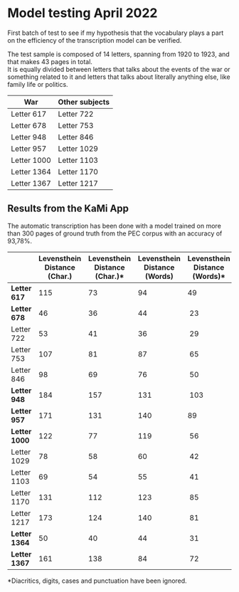 # Model testing April 2022

First batch of test to see if my hypothesis that the vocabulary plays a part on the efficiency of the transcription model can be verified.

The test sample is composed of 14 letters, spanning from 1920 to 1923, and that makes 43 pages in total.  
It is equally divided between letters that talks about the events of the war or something related to it and letters that talks about literally anything else, like family life or politics.


| War | Other subjects |
|--|--|
| Letter 617 | Letter 722 |
| Letter 678 | Letter 753 |
| Letter 948 | Letter 846 |
| Letter 957 | Letter 1029 |
| Letter 1000 | Letter 1103 |
| Letter 1364 | Letter 1170 |
| Letter 1367 | Letter 1217 |


## Results from the KaMi App

The automatic transcription has been done with a model trained on more than 300 pages of ground truth from the PEC corpus with an accuracy of 93,78%.

|  | Levensthein Distance (Char.) | Levensthein Distance (Char.)* | Levensthein Distance (Words) | Levensthein Distance (Words)* | WER (%) | WER (%)* | CER (%) | CER (%)* | Word Accuracy (%) | Word Accuracy (%)* |
|--|--|--|--|--|--|--|--|--|--|--|
| **Letter 617** | 115 | 73 | 94 | 49 | 15,93 | 8,57 | 3,32 | 2,24 | 84,1 | 91,43 |
| **Letter 678** | 46 | 36 | 44 | 23 | 17,05 | 9,16 | 2,85 | 2,33 | 82,95 | 90,84 |
| Letter 722 | 53 | 41 | 36 | 29 | 14,06 | 11,65 | 3,41 | 2,75 | 85,94 | 88,35 |
| Letter 753 | 107 | 81 | 87 | 65 | 18,12 | 13,8 | 3,7 | 2,92 | 81,88 | 86,2 |
| Letter 846 | 98 | 69 | 76 | 50 | 15,32 | 10,18 | 3,21 | 2,36 | 84,68 | 89,82 |
| **Letter 948** | 184 | 157 | 131 | 103 | 20,5 | 16,35 | 4,76 | 4,23 | 79,5 | 83,65 |
| **Letter 957** | 171 | 131 | 140 | 89 | 15,01 | 9,75 | 2,92 | 2,35 | 84,99 | 90,25 |
| **Letter 1000** | 122 | 77 | 119 | 56 | 10,24 | 4,93 | 1,74 | 1,16 | 89,76 | 95,07 |
| Letter 1029 | 78 | 58 | 60 | 42 | 11,65 | 8,32 | 2,41 | 1,86 | 88,35 | 91,68 |
| Letter 1103 | 69 | 54 | 55 | 41 | 16,77 | 12,81 | 3,47 | 2,87 | 83,23 | 87,19 |
| Letter 1170 | 131 | 112 | 123 | 85 | 14,32 | 10,04 | 2,44 | 2,19 | 85,69 | 89,97 |
| Letter 1217 | 173 | 124 | 140 | 81 | 15,52 | 9,35 | 3,13 | 2,39 | 84,48 | 90,65 |
| **Letter 1364** | 50 | 40 | 44 | 31 | 11,83 | 8,61 | 2,22 | 1,87 | 88,17 | 91,39 |
| **Letter 1367** | 161 | 138 | 84 | 72 | 18,97 | 16,67 | 5,97 | 5,39 | 81,04 | 83,33 |

\*Diacritics, digits, cases and punctuation have been ignored.
